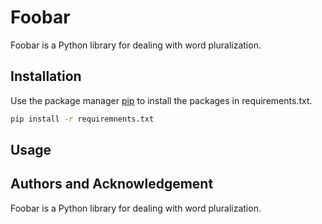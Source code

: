 # Foobar

Foobar is a Python library for dealing with word pluralization.

## Installation

Use the package manager [pip](https://pip.pypa.io/en/stable/) to install the packages in requirements.txt.

```bash
pip install -r requiremnents.txt
```

## Usage


## Authors and Acknowledgement

Foobar is a Python library for dealing with word pluralization.
